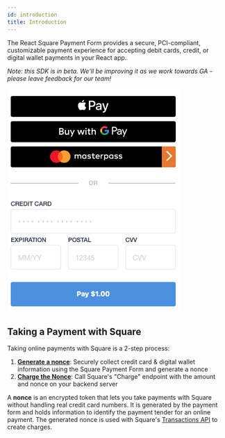 ```yaml
---
id: introduction
title: Introduction
---
```


The React Square Payment Form provides a secure, PCI-compliant, customizable payment experience for accepting debit cards, credit, or digital wallet payments in your React app.

*Note: this SDK is in beta. We'll be improving it as we work towards GA - please leave feedback for our team!*

![Square Payment Form Example](assets/payment-form-complete.png)

## Taking a Payment with Square

Taking online payments with Square is a 2-step process:

1. **[Generate a nonce](paymentform.md)**: Securely collect credit card & digital wallet information using the Square Payment Form and generate a nonce
2. **[Charge the Nonce](charging.md)**: Call Square's "Charge" endpoint with the amount and nonce on your backend server

A **nonce** is an encrypted token that lets you take payments with Square without handling real credit card numbers. It is generated by the payment form and holds information to identify the payment tender for an online payment. The generated nonce is used with Square's [Transactions API](https://docs.connect.squareup.com/payments/transactions/overview) to create charges.
